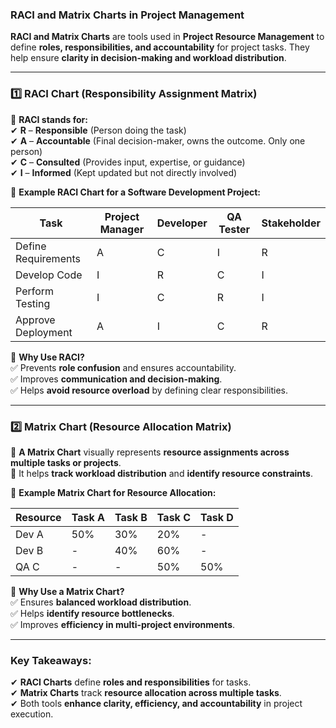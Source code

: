 ### **RACI and Matrix Charts in Project Management**

**RACI and Matrix Charts** are tools used in **Project Resource Management** to define **roles, responsibilities, and accountability** for project tasks. They help ensure **clarity in decision-making and workload distribution**.

---

### **1️⃣ RACI Chart (Responsibility Assignment Matrix)**

🔹 **RACI stands for:**  
✔ **R** – **Responsible** (Person doing the task)  
✔ **A** – **Accountable** (Final decision-maker, owns the outcome. Only one person)  
✔ **C** – **Consulted** (Provides input, expertise, or guidance)  
✔ **I** – **Informed** (Kept updated but not directly involved)

📌 **Example RACI Chart for a Software Development Project:**

| **Task**            | **Project Manager** | **Developer** | **QA Tester** | **Stakeholder** |
| ------------------- | ------------------- | ------------- | ------------- | --------------- |
| Define Requirements | A                   | C             | I             | R               |
| Develop Code        | I                   | R             | C             | I               |
| Perform Testing     | I                   | C             | R             | I               |
| Approve Deployment  | A                   | I             | C             | R               |

🔹 **Why Use RACI?**  
✅ Prevents **role confusion** and ensures accountability.  
✅ Improves **communication and decision-making**.  
✅ Helps **avoid resource overload** by defining clear responsibilities.

---

### **2️⃣ Matrix Chart (Resource Allocation Matrix)**

🔹 **A Matrix Chart** visually represents **resource assignments across multiple tasks or projects**.  
🔹 It helps **track workload distribution** and **identify resource constraints**.

📌 **Example Matrix Chart for Resource Allocation:**

| **Resource** | **Task A** | **Task B** | **Task C** | **Task D** |
| ------------ | ---------- | ---------- | ---------- | ---------- |
| Dev A        | 50%        | 30%        | 20%        | -          |
| Dev B        | -          | 40%        | 60%        | -          |
| QA C         | -          | -          | 50%        | 50%        |

🔹 **Why Use a Matrix Chart?**  
✅ Ensures **balanced workload distribution**.  
✅ Helps **identify resource bottlenecks**.  
✅ Improves **efficiency in multi-project environments**.

---

### **Key Takeaways:**

✔ **RACI Charts** define **roles and responsibilities** for tasks.  
✔ **Matrix Charts** track **resource allocation across multiple tasks**.  
✔ Both tools **enhance clarity, efficiency, and accountability** in project execution.
